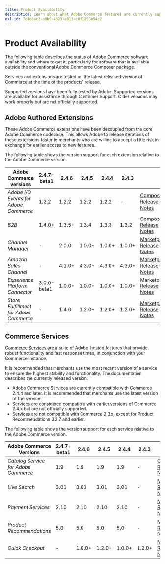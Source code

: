 ```yaml
---
title: Product Availability
description: Learn about what Adobe Commerce features are currently supported and check their compatibility with specific Adobe Commerce releases.
exl-id: 7e8e8ac2-a0b9-4023-a813-c0f1293e54c2
---
```

# Product Availability

The following table describes the status of Adobe Commerce software availability and where to get it, particularly for software that is available outside the conventional Adobe Commerce Composer package.

Services and extensions are tested on the latest released version of Commerce at the time of the products' release.

Supported versions have been fully tested by Adobe. Supported versions are available for assistance through Customer Support. Older versions may work properly but are not officially supported.

## Adobe Authored Extensions

These Adobe Commerce extensions have been decoupled from the core Adobe Commerce codebase. This allows Adobe to release iterations of these extensions faster to merchants who are willing to accept a little risk in exchange for earlier access to new features.

The following table shows the version support for each extension relative to the Adobe Commerce version.

| **Adobe Commerce versions**            | 2.4.7-beta1 | 2.4.6  | 2.4.5  | 2.4.4  | 2.4.3  |                                                                                                                                                                                                                                          |
|----------------------------------------|-------------|--------|--------|--------|--------|------------------------------------------------------------------------------------------------------------------------------------------------------------------------------------------------------------------------------------------|
| _Adobe I/O Events for Adobe Commerce_  | 1.2.2       | 1.2.2  | 1.2.2  | 1.2.2  | -      | [Composer](https://developer.adobe.com/commerce/events/get-started/installation/) <br/>[Release Notes](https://developer.adobe.com/commerce/events/get-started/release-notes/)                                                           |
| _B2B_                                  | 1.4.0+      | 1.3.5+ | 1.3.4  | 1.3.3  | 1.3.2  | [Composer](https://experienceleague.adobe.com/docs/commerce-admin/b2b/install.html) <br/> [Release Notes](https://experienceleague.adobe.com/docs/commerce-admin/b2b/release-notes.html)                                                 |
| _Channel Manager_                      | -           | 2.0.0  | 1.0.0+ | 1.0.0+ | 1.0.0+ | [Marketplace](https://commercemarketplace.adobe.com/magento-channel-manager.html)<br/> [Release Notes](https://experienceleague.adobe.com/docs/commerce-channels/channel-manager/release-notes.html)                                     |
| _Amazon Sales Channel_                 | -           | 4.1.0+ | 4.3.0+ | 4.3.0+ | 4.3.0+ | [Marketplace](https://commercemarketplace.adobe.com/magento-module-amazon.html)<br/> [Release Notes](https://experienceleague.adobe.com/docs/commerce-channels/amazon/release-notes.html)                                                |
| _Experience Platform Connector_        | 3.0.0-beta1 | 1.0.0+ | 1.0.0+ | 1.0.0+ | 1.0.0+ | [Marketplace](https://commercemarketplace.adobe.com/magento-experience-platform-connector.html)<br/>[Release Notes](https://experienceleague.adobe.com/docs/commerce-merchant-services/experience-platform-connector/release-notes.html) |
| _Store Fulfillment for Adobe Commerce_ | -           | 1.4.0  | 1.2.0+ | 1.2.0+ | 1.2.0+ | [Marketplace](https://commercemarketplace.adobe.com/store-fulfillment-magento-walmart.html)<br/> [Release Notes](https://experienceleague.adobe.com/docs/commerce-merchant-services/store-fulfillment/release-notes.html)                |

## Commerce Services

[Commerce Services](https://experienceleague.adobe.com/docs/commerce-merchant-services/user-guides/home.html) are a suite of Adobe-hosted features that provide robust functionality and fast response times, in conjunction with your Commerce instance.

It is recommended that merchants use the most recent version of a service to ensure the highest stability and functionality. The documentation describes the currently released version.

* Adobe Commerce Services are currently compatible with Commerce 2.4.4 and later. It is recommended that merchants use the latest version of the service.
* Services are considered compatible with earlier versions of Commerce 2.4.x but are not officially supported.
* Services are not compatible with Commerce 2.3.x, except for Product Recommendations 3.3.7 and earlier.

The following table shows the version support for each service relative to the Adobe Commerce version.

| **Adobe Commerce Versions**          | 2.4.7-beta1 | 2.4.6  | 2.4.5  | 2.4.4  | 2.4.3  |                                                                                                                                                                                                                                                |
|--------------------------------------|-------------|--------|--------|--------|--------|------------------------------------------------------------------------------------------------------------------------------------------------------------------------------------------------------------------------------------------------|
| _Catalog Service for Adobe Commerce_ | 1.9         | 1.9    | 1.9    | 1.9    | -      | [Overview](https://experienceleague.adobe.com/docs/commerce-merchant-services/catalog-service/guide-overview.html)<br/> [Release Notes](https://experienceleague.adobe.com/docs/commerce-merchant-services/catalog-service/release-notes.html) |
| _Live Search_                        | 3.01        | 3.01   | 3.01   | 3.01   | -      | [Marketplace](https://commercemarketplace.adobe.com/magento-live-search.html)<br/>[Release Notes](https://experienceleague.adobe.com/docs/commerce-merchant-services/live-search/release-notes.html)                                           |
| _Payment Services_                   | 2.10        | 2.10   | 2.10   | 2.10   | -      | [Marketplace](https://commercemarketplace.adobe.com/magento-payment-services.html)<br/> [Release Notes](https://commercemarketplace.adobe.com/magento-payment-services.html)                                                                   |
| _Product Recommendations_            | 5.0         | 5.0    | 5.0    | 5.0    | -      | [Marketplace](https://commercemarketplace.adobe.com/magento-product-recommendations.html)<br/> [Release Notes](https://experienceleague.adobe.com/docs/commerce-merchant-services/product-recommendations/release-notes.html)                  |
| _Quick Checkout_                     | -           | 1.0.0+ | 1.2.0+ | 1.0.0+ | 1.2.0+ | [Marketplace](https://commercemarketplace.adobe.com/magento-quick-checkout.html)<br/> [Release Notes](https://experienceleague.adobe.com/docs/commerce-merchant-services/product-recommendations/release-notes.html)                           |
